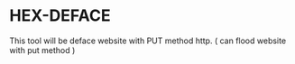 # HEX-DEFACE
This tool will be deface website with PUT method http. ( can flood website with put method )
